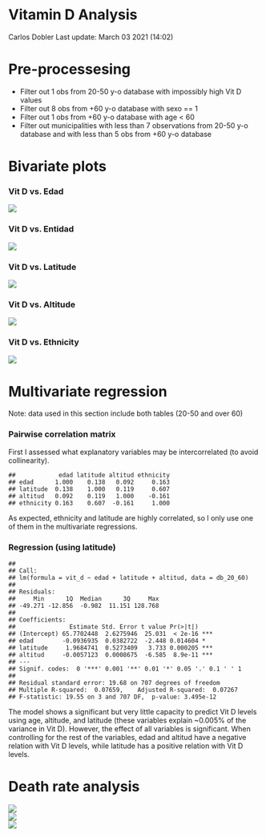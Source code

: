 Vitamin D Analysis
================
Carlos Dobler
Last update: March 03 2021 (14:02)

Pre-processesing
================

-   Filter out 1 obs from 20-50 y-o database with impossibly high Vit D values
-   Filter out 8 obs from +60 y-o database with sexo == 1
-   Filter out 1 obs from +60 y-o database with age &lt; 60
-   Filter out municipalities with less than 7 observations from 20-50 y-o database and with less than 5 obs from +60 y-o database

Bivariate plots
===============

### Vit D vs. Edad

<img src="02_1_vitd_analysis_files/figure-markdown_github/edad-1.png" style="display: block; margin: auto;" />

### Vit D vs. Entidad

<img src="02_1_vitd_analysis_files/figure-markdown_github/entidad-1.png" style="display: block; margin: auto;" />

### Vit D vs. Latitude

<img src="02_1_vitd_analysis_files/figure-markdown_github/latitude-1.png" style="display: block; margin: auto;" />

### Vit D vs. Altitude

<img src="02_1_vitd_analysis_files/figure-markdown_github/altitude-1.png" style="display: block; margin: auto;" />

### Vit D vs. Ethnicity

<img src="02_1_vitd_analysis_files/figure-markdown_github/ethnicity-1.png" style="display: block; margin: auto;" />

Multivariate regression
=======================

Note: data used in this section include both tables (20-50 and over 60)

### Pairwise correlation matrix

First I assessed what explanatory variables may be intercorrelated (to avoid collinearity).

    ##            edad latitude altitud ethnicity
    ## edad      1.000    0.138   0.092     0.163
    ## latitude  0.138    1.000   0.119     0.607
    ## altitud   0.092    0.119   1.000    -0.161
    ## ethnicity 0.163    0.607  -0.161     1.000

As expected, ethnicity and latitude are highly correlated, so I only use one of them in the multivariate regressions.

### Regression (using latitude)

    ## 
    ## Call:
    ## lm(formula = vit_d ~ edad + latitude + altitud, data = db_20_60)
    ## 
    ## Residuals:
    ##     Min      1Q  Median      3Q     Max 
    ## -49.271 -12.856  -0.982  11.151 128.768 
    ## 
    ## Coefficients:
    ##               Estimate Std. Error t value Pr(>|t|)    
    ## (Intercept) 65.7702448  2.6275946  25.031  < 2e-16 ***
    ## edad        -0.0936935  0.0382722  -2.448 0.014604 *  
    ## latitude     1.9684741  0.5273409   3.733 0.000205 ***
    ## altitud     -0.0057123  0.0008675  -6.585  8.9e-11 ***
    ## ---
    ## Signif. codes:  0 '***' 0.001 '**' 0.01 '*' 0.05 '.' 0.1 ' ' 1
    ## 
    ## Residual standard error: 19.68 on 707 degrees of freedom
    ## Multiple R-squared:  0.07659,    Adjusted R-squared:  0.07267 
    ## F-statistic: 19.55 on 3 and 707 DF,  p-value: 3.495e-12

The model shows a significant but very little capacity to predict Vit D levels using age, altitude, and latitude (these variables explain ~0.005% of the variance in Vit D). However, the effect of all variables is significant. When controlling for the rest of the variables, edad and altitud have a negative relation with Vit D levels, while latitude has a positive relation with Vit D levels.

Death rate analysis
===================

<img src="02_1_vitd_analysis_files/figure-markdown_github/death_rate-1.png" style="display: block; margin: auto;" /><img src="02_1_vitd_analysis_files/figure-markdown_github/death_rate-2.png" style="display: block; margin: auto;" /><img src="02_1_vitd_analysis_files/figure-markdown_github/death_rate-3.png" style="display: block; margin: auto;" />
